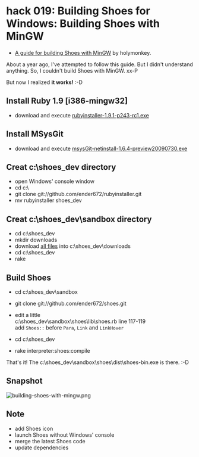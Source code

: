 hack 019: Building Shoes for Windows: Building Shoes with MinGW
===============================================================

- [A guide for building Shoes with MinGW](http://www.holymonkey.com/building-shoes-in-windows) by holymonkey.

About a year ago, I've attempted to follow this guide. But I didn't understand anything. So, I couldn't build Shoes with MinGW. xx-P

But now I realized **it works!** :-D


Install Ruby 1.9 [i386-mingw32]
-------------------------------

- download and execute [rubyinstaller-1.9.1-p243-rc1.exe](http://rubyforge.org/frs/download.php/66872/rubyinstaller-1.9.1-p243-rc1.exe)


Install MSysGit
---------------

- download and execute [msysGit-netinstall-1.6.4-preview20090730.exe](http://msysgit.googlecode.com/files/msysGit-netinstall-1.6.4-preview20090730.exe)


Creat c:\shoes_dev directory
----------------------------

- open Windows' console window
- cd c:\
- git clone git://github.com/ender672/rubyinstaller.git
- mv rubyinstaller shoes_dev


Creat c:\shoes_dev\sandbox directory
------------------------------------

- cd c:\shoes_dev
- mkdir downloads
- download [all files](http://www.rin-shun.com/shoes/MinGW/downloads/index-20100118.html) into c:\shoes_dev\downloads
- cd c:\shoes_dev
- rake


Build Shoes
-----------

- cd c:\shoes_dev\sandbox
- git clone git://github.com/ender672/shoes.git

- edit a little    
  c:\shoes_dev\sandbox\shoes\lib\shoes.rb line 117-119    
  add `Shoes::` before `Para`, `Link` and `LinkHover`   

- cd c:\shoes_dev
- rake interpreter:shoes:compile

That's it! The c:\shoes_dev\sandbox\shoes\dist\shoes-bin.exe is there. :-D


Snapshot
--------

![building-shoes-with-mingw.png](http://github.com/ashbb/shoes_hack_note/raw/master/img/building-shoes-with-mingw.png)


Note
----
- add Shoes icon
- launch Shoes without Windows' console
- merge the latest Shoes code
- update dependencies

